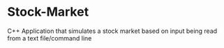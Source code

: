 # Stock-Market
C++ Application that simulates a stock market based on input being read from a text file/command line
